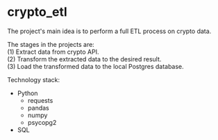 # crypto_etl
The project's main idea is to perform a full ETL process on crypto data. <br />

The stages in the projects are: <br />
(1) Extract data from crypto API. <br />
(2) Transform the extracted data to the desired result. <br />
(3) Load the transformed data to the local Postgres database. <br />


Technology stack: 
+ Python
    + requests
    + pandas
    + numpy
    + psycopg2
+ SQL

